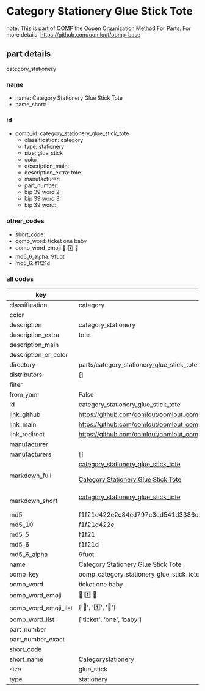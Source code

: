 # Category Stationery Glue Stick Tote  

note: This is part of OOMP the Oopen Organization Method For Parts. For more details: https://github.com/oomlout/oomp_base

##  part details
  



category_stationery



### name
* name: Category Stationery Glue Stick Tote
* name_short: 
### id
* oomp_id: category_stationery_glue_stick_tote
  * classification: category
  * type: stationery
  * size: glue_stick
  * color: 
  * description_main: 
  * description_extra: tote
  * manufacturer: 
  * part_number: 
  * bip 39 word 2: 
  * bip 39 word 3: 
  * bip 39 word: 

### other_codes
* short_code: 
* oomp_word: ticket one baby
* oomp_word_emoji :ticket: :one: :baby:
* md5_6_alpha: 9fuot
* md5_6: f1f21d









### all codes 
| key | value |  
| --- | --- |  
| classification | category |  
| color |  |  
| description | category_stationery |  
| description_extra | tote |  
| description_main |  |  
| description_or_color |   |  
| directory | parts/category_stationery_glue_stick_tote |  
| distributors | [] |  
| filter |  |  
| from_yaml | False |  
| id | category_stationery_glue_stick_tote |  
| link_github | https://github.com/oomlout/oomlout_oomp_version_1_messy/tree/main/parts/category_stationery_glue_stick_tote |  
| link_main | https://github.com/oomlout/oomlout_oomp_version_1_messy/tree/main/parts/category_stationery_glue_stick_tote |  
| link_redirect | https://github.com/oomlout/oomlout_oomp_version_1_messy/tree/main/parts/category_stationery_glue_stick_tote |  
| manufacturer |  |  
| manufacturers | [] |  
| markdown_full | [category_stationery_glue_stick_tote](none)<br>[](none)<br>[Category Stationery Glue Stick Tote](none)<br><br> |  
| markdown_short | [category_stationery_glue_stick_tote](none)<br><br> |  
| md5 | f1f21d422e2c84ed797c3ed541d3386c |  
| md5_10 | f1f21d422e |  
| md5_5 | f1f21 |  
| md5_6 | f1f21d |  
| md5_6_alpha | 9fuot |  
| name | Category Stationery Glue Stick Tote |  
| oomp_key | oomp_category_stationery_glue_stick_tote |  
| oomp_word | ticket one baby |  
| oomp_word_emoji | :ticket: :one: :baby: |  
| oomp_word_emoji_list | [':ticket:', ':one:', ':baby:'] |  
| oomp_word_list | ['ticket', 'one', 'baby'] |  
| part_number |  |  
| part_number_exact |  |  
| short_code |  |  
| short_name | Categorystationery |  
| size | glue_stick |  
| type | stationery |  
